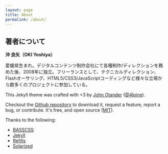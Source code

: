 ```yaml
---
layout: page
title: About
permalink: /about/
---
```


## 著者について

**沖 良矢（OKI Yoshiya）**

愛媛県生まれ。デジタルコンテンツ制作会社にて各種制作/ディレクションを務めた後、2008年に独立。フリーランスとして、テクニカルディレクション、Flashオーサリング、HTML5/CSS3/JavaScriptコーディングなど様々な立場から数多くのプロジェクトに参加している。

This Jekyll theme was crafted with <3 by [John Otander](http://johnotander.com)
([@4lpine](https://twitter.com/4lpine)).

Checkout the [Github repository](https://github.com/johnotander/pixyll) to download it,
request a feature, report a bug, or contribute. It's free, and open source
([MIT](http://opensource.org/licenses/MIT)).

Thanks to the following:

* [BASSCSS](http://basscss.com)
* [Jekyll](http://jekyllrb.com)
* [Refills](http://refills.bourbon.io/)
* [Solarized](http://ethanschoonover.com/solarized)
